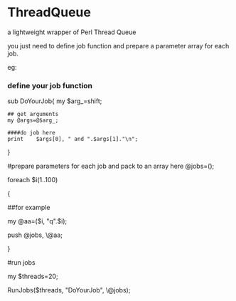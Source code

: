 # ThreadQueue
a lightweight wrapper of Perl Thread Queue

you just need to define job function and prepare a parameter array for each job.


eg:


### define your job function

sub DoYourJob{
	my $arg_=shift;
	
	## get arguments 
	my @args=@$arg_; 
	
	####do job here
	print    $args[0], " and ".$args[1]."\n";
	 
}

#prepare parameters for each job and pack to an array here
@jobs=(); 

foreach $i(1..100)

{

  ##for example
  
  my @aa=($i, "q".$i);
  
  push @jobs, \\@aa; 
  
}


#run jobs

my $threads=20;

RunJobs($threads, "DoYourJob", \\@jobs);

